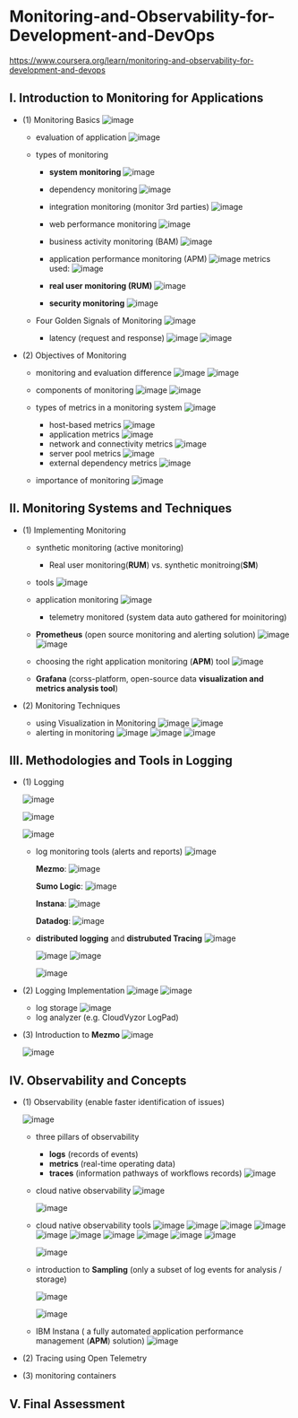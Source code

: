 # Monitoring-and-Observability-for-Development-and-DevOps
https://www.coursera.org/learn/monitoring-and-observability-for-development-and-devops

## I. Introduction to Monitoring for Applications
- (1) Monitoring Basics
  ![image](https://github.com/user-attachments/assets/4f25f8d7-79ca-45fe-a3fb-c7d6667f075a)
  - evaluation of application
    ![image](https://github.com/user-attachments/assets/aff142b5-004f-4f1c-a105-1948a639c456)

  - types of monitoring
    - **system monitoring**
      ![image](https://github.com/user-attachments/assets/1ccca0e8-2165-47ab-af89-db756960a03f)
    - dependency monitoring
      ![image](https://github.com/user-attachments/assets/7156eff5-68a3-4472-8a94-4ae87186652a)
    - integration monitoring (monitor 3rd parties)
      ![image](https://github.com/user-attachments/assets/1e5370b5-578b-454c-891c-d99641c46d1a)
    - web performance monitoring
      ![image](https://github.com/user-attachments/assets/1000ea73-f4e6-4b9a-98e0-0812030253a1)
    - business activity monitoring (BAM)
      ![image](https://github.com/user-attachments/assets/88a8561b-312c-4e27-b792-dbedcec82420)
    - application performance monitoring (APM)
      ![image](https://github.com/user-attachments/assets/2be6d359-900b-40aa-af81-7d8ed72ae869)
      metrics used:
      ![image](https://github.com/user-attachments/assets/5038589a-b2c0-4466-8451-090a278cb175)

    - **real user monitoring (RUM)**
      ![image](https://github.com/user-attachments/assets/c52741bb-b030-4013-a085-fe3a1b4c7371)
    - **security monitoring**
      ![image](https://github.com/user-attachments/assets/7c0a0278-df6d-4763-a923-e83440613115)

  - Four Golden Signals of Monitoring
     ![image](https://github.com/user-attachments/assets/386b95c9-0d75-47b9-98ca-d08b25ea9c71)
     - latency (request and response)
       ![image](https://github.com/user-attachments/assets/9b710220-d2b2-41ae-bd5f-0bd7904c3d0d)
     ![image](https://github.com/user-attachments/assets/0e34a11e-32a8-4e19-8633-2d29ec463199)

- (2) Objectives of Monitoring
  - monitoring and evaluation difference
    ![image](https://github.com/user-attachments/assets/e19759de-b292-4ab3-9cdc-96b7e2c8807a)
    ![image](https://github.com/user-attachments/assets/3333ede0-7985-4aff-a4f4-bbc9434b0be4)

  - components of monitoring
    ![image](https://github.com/user-attachments/assets/712ce8e3-dc75-4814-9046-f8895b857e68)
    ![image](https://github.com/user-attachments/assets/0ecc86ee-3a38-4d7d-8ceb-4cfbd3ec8e94)

  - types of metrics in a monitoring system
    ![image](https://github.com/user-attachments/assets/9b39da75-474f-4100-93b4-5755002b3342)
    - host-based metrics
      ![image](https://github.com/user-attachments/assets/6df5aab7-b261-4608-a0fb-cd63a56c9b42)
    - application metrics
      ![image](https://github.com/user-attachments/assets/c0418c20-b777-4480-9951-d008f3dbf1e2)
    - network and connectivity metrics
      ![image](https://github.com/user-attachments/assets/0fb6f5ec-6c64-42b2-8fd8-1f6958fdfc10)
    - server pool metrics
      ![image](https://github.com/user-attachments/assets/20867e8f-0e7c-4682-91cb-9a792312dc34)
    - external dependency metrics
      ![image](https://github.com/user-attachments/assets/631dfe20-ad2d-40cd-b1e5-9d0fb3752728)

  - importance of monitoring
    ![image](https://github.com/user-attachments/assets/399da906-e629-4e91-b5f6-5a4e55bf1568)

  
## II. Monitoring Systems and Techniques
- (1) Implementing Monitoring
  - synthetic monitoring (active monitoring)
    - Real user monitoring(**RUM**) vs. synthetic monitroing(**SM**)
  - tools
    ![image](https://github.com/user-attachments/assets/eb025438-ed3d-48b6-bf23-9bcb85f98a77)
  - application monitoring
    ![image](https://github.com/user-attachments/assets/8c0d7613-3789-4aaa-b956-93034410df2e)
    - telemetry monitored (system data auto gathered for moinitoring)
  - **Prometheus** (open source monitoring and alerting solution)
      ![image](https://github.com/user-attachments/assets/b40db4cb-f82a-4b20-b112-38afc6d1b364)
    ![image](https://github.com/user-attachments/assets/4942a546-42ca-4ca0-9c85-63fa03738d64)

  - choosing the right application monitoring (**APM**) tool
    ![image](https://github.com/user-attachments/assets/a20e3218-2590-48c9-8511-280a99c5a889)
  - **Grafana** (corss-platform, open-source data **visualization and metrics analysis tool**)
 
- (2) Monitoring Techniques
  - using Visualization in Monitoring
    ![image](https://github.com/user-attachments/assets/e7d9d2ce-c48c-493d-8a3a-092ac441d8be)
    ![image](https://github.com/user-attachments/assets/c4957430-11b5-439a-868b-52ae3fb35164)
  - alerting in monitoring
    ![image](https://github.com/user-attachments/assets/75f65afe-4ccf-4e04-a60e-c2d4b787d7a8)
    ![image](https://github.com/user-attachments/assets/77fb8dc1-f2be-4e38-9bfa-5dcfd4f93891)
    ![image](https://github.com/user-attachments/assets/69f74298-4416-46ca-863c-00ed50a900af)


## III. Methodologies and Tools in Logging
- (1) Logging
  
  
  ![image](https://github.com/user-attachments/assets/a7145c12-4294-43b4-818e-b0f087d96c09)

  ![image](https://github.com/user-attachments/assets/f983ea9a-fea1-4cfc-b6e1-af1e523faf43)

  ![image](https://github.com/user-attachments/assets/5a73c650-93b0-4050-9cb2-8a6a68ccbbb9)
  - log monitoring tools (alerts and reports)
    ![image](https://github.com/user-attachments/assets/7a22b23d-f5cd-4a7a-802e-40236e81b353)

    **Mezmo**:
    ![image](https://github.com/user-attachments/assets/a259049b-605b-4fb4-977b-f63dfa83ffe8)

    **Sumo Logic**:
    ![image](https://github.com/user-attachments/assets/1f681c53-6c71-4d03-9ff5-92e5243f16b5)

    **Instana**:
    ![image](https://github.com/user-attachments/assets/835833d6-f091-40b0-a1bd-be372795ddd1)

    **Datadog**:
    ![image](https://github.com/user-attachments/assets/e34b1fb9-a29e-4cb6-8787-36fa7aec7a70)

  - **distributed logging** and **distrubuted Tracing**
    ![image](https://github.com/user-attachments/assets/f0aa9379-c7d8-488b-8684-30ef5dc66fe6)

    ![image](https://github.com/user-attachments/assets/2a2dacaa-81a6-41e2-8afb-c45364b8378b)
    ![image](https://github.com/user-attachments/assets/6cb4641c-9302-44a9-bee1-a8c314615880)


    ![image](https://github.com/user-attachments/assets/e3c9846f-30b5-4ca5-806c-3a03d6813b0c)


  
   
    

  

    


- (2) Logging Implementation
  ![image](https://github.com/user-attachments/assets/1442c714-6b6b-4ee6-bfa4-bd932ff1235e)
  ![image](https://github.com/user-attachments/assets/570b03d8-11d1-4154-8640-9dcd2c0e4314)

  - log storage
    ![image](https://github.com/user-attachments/assets/23b9b40c-0598-46bd-af61-b638d5611e2d)
  - log analyzer (e.g. CloudVyzor LogPad)
    
- (3) Introduction to **Mezmo**
  ![image](https://github.com/user-attachments/assets/343a9886-4aa2-4bb3-9e10-1b6972cab81f)

  ![image](https://github.com/user-attachments/assets/14a3a9b8-fc82-4560-b105-843704e26f2d)

  

## IV. Observability and Concepts
- (1) Observability (enable faster identification of issues)

  ![image](https://github.com/user-attachments/assets/26ba9c7a-491b-456a-b771-850c170cb54c)

    - three pillars of observability
      - **logs** (records of events)
      - **metrics** (real-time operating data)
      - **traces** (information pathways of workflows records)
        ![image](https://github.com/user-attachments/assets/a4edae99-6d10-4f63-b7ed-489f902e3017)

    - cloud native observability
      ![image](https://github.com/user-attachments/assets/68b7f4a6-2230-45d3-ac80-4bab4fcfc7e6)

      ![image](https://github.com/user-attachments/assets/6033ef5c-bfe3-4621-8fbe-34a5b24362f0)

    - cloud native observability tools
      ![image](https://github.com/user-attachments/assets/1837eb85-2be3-4123-94ea-b1c442b74126)
      ![image](https://github.com/user-attachments/assets/ef7dcf29-3122-442b-9897-93e214879217)
      ![image](https://github.com/user-attachments/assets/bcbb2abd-6384-41f4-b1af-e6e66de178a4)
      ![image](https://github.com/user-attachments/assets/3db16160-5745-4b86-a307-ff29db324826)
      ![image](https://github.com/user-attachments/assets/061607f4-609b-4200-a7b8-e9b76e96c32f)
      ![image](https://github.com/user-attachments/assets/c918f62c-f8ee-4e18-b105-0539be4ef734)
      ![image](https://github.com/user-attachments/assets/b2cafc3f-047e-4168-ac31-248fc4cc7871)
      ![image](https://github.com/user-attachments/assets/015f85b7-bff5-4b74-80c1-ee345e914d73)
      ![image](https://github.com/user-attachments/assets/ef322620-d091-4a7b-a6ce-9b78d589203f)
      ![image](https://github.com/user-attachments/assets/084f3eb7-cf6f-4b36-9a07-bb7310da9471)

      ![image](https://github.com/user-attachments/assets/56e61a41-08a9-4df4-9c63-7899cec69b73)


    - introduction to  **Sampling** (only a subset of log events for analysis / storage)

       ![image](https://github.com/user-attachments/assets/f761f02c-549f-4fe8-92a7-2b88a2b2d4f7)

      ![image](https://github.com/user-attachments/assets/99f76938-bcb7-4fe2-8c41-2da1005eb134)


    - IBM Instana ( a fully automated application performance management (**APM**) solution)
      ![image](https://github.com/user-attachments/assets/797d2cc2-1e49-4bc3-b239-b6dd13bb2261)


      
    

        
      

  
  
- (2) Tracing using Open Telemetry
- (3) monitoring containers


## V. Final Assessment
